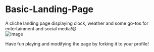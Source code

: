 # Basic-Landing-Page
A cliche landing page displaying clock, weather and some go-tos for entertainment and social media!😄
<br>
![image](https://user-images.githubusercontent.com/65359068/114646131-5497f780-9cf8-11eb-8205-9c5030fc52bd.png)

Have fun playing and modifying the page by forking it to your profile!
